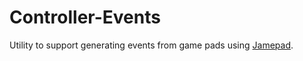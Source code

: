 Controller-Events
=================

Utility to support generating events from game pads using [Jamepad](https://github.com/williamahartman/Jamepad).

